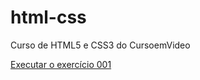 # html-css
 Curso de HTML5 e CSS3 do CursoemVideo

<a href="https://fiamadev.github.io/html-css/modulo-01/ex001/index.html">Executar o exercício 001</a>